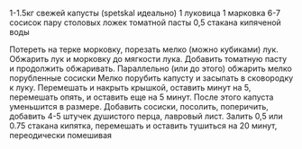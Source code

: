 1-1.5кг свежей капусты (spetskal идеально)
1 луковица
1 марковка
6-7 сосисок
пару столовых ложек томатной пасты
0,5 стакана кипяченой воды

Потереть на терке морковку, порезать мелко (можно кубиками) лук.
Обжарить лук и морковку до мягкости лука. Добавить томатную пасту
и продолжить обжаривать.
Параллельно (или до этого) обжарить мелко порубленные сосиски
Мелко порубить капусту и засыпать в сковородку к луку.
Перемешать и накрыть крышкой, оставить минут на 5, перемешать
опять, и оставить еще на 5 минут.
После этого капуста уменьшится в размере.
Добавить сосиски, посолить, поперичить, добавить 4-5 штучек
душистого перца, лавровый лист.
Залить 0,5 или 0.75 стакана кипятка, перемешать и оставить
тушиться на 20 минут, переодически помешивая
